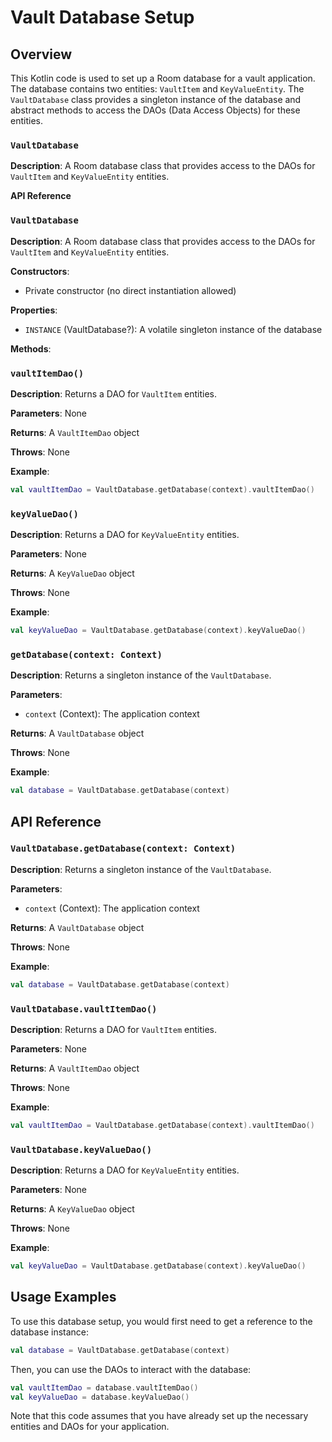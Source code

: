 Vault Database Setup
=====================

Overview
--------

This Kotlin code is used to set up a Room database for a vault application. The database contains two entities: `VaultItem` and `KeyValueEntity`. The `VaultDatabase` class provides a singleton instance of the database and abstract methods to access the DAOs (Data Access Objects) for these entities.

### `VaultDatabase`

**Description**: A Room database class that provides access to the DAOs for `VaultItem` and `KeyValueEntity` entities.

**API Reference**

### `VaultDatabase`

**Description**: A Room database class that provides access to the DAOs for `VaultItem` and `KeyValueEntity` entities.

**Constructors**:

- Private constructor (no direct instantiation allowed)

**Properties**:

- `INSTANCE` (VaultDatabase?): A volatile singleton instance of the database

**Methods**:

### `vaultItemDao()`

**Description**: Returns a DAO for `VaultItem` entities.

**Parameters**: None

**Returns**: A `VaultItemDao` object

**Throws**: None

**Example**:
```kotlin
val vaultItemDao = VaultDatabase.getDatabase(context).vaultItemDao()
```

### `keyValueDao()`

**Description**: Returns a DAO for `KeyValueEntity` entities.

**Parameters**: None

**Returns**: A `KeyValueDao` object

**Throws**: None

**Example**:
```kotlin
val keyValueDao = VaultDatabase.getDatabase(context).keyValueDao()
```

### `getDatabase(context: Context)`

**Description**: Returns a singleton instance of the `VaultDatabase`.

**Parameters**:

- `context` (Context): The application context

**Returns**: A `VaultDatabase` object

**Throws**: None

**Example**:
```kotlin
val database = VaultDatabase.getDatabase(context)
```

API Reference
-------------

### `VaultDatabase.getDatabase(context: Context)`

**Description**: Returns a singleton instance of the `VaultDatabase`.

**Parameters**:

- `context` (Context): The application context

**Returns**: A `VaultDatabase` object

**Throws**: None

**Example**:
```kotlin
val database = VaultDatabase.getDatabase(context)
```

### `VaultDatabase.vaultItemDao()`

**Description**: Returns a DAO for `VaultItem` entities.

**Parameters**: None

**Returns**: A `VaultItemDao` object

**Throws**: None

**Example**:
```kotlin
val vaultItemDao = VaultDatabase.getDatabase(context).vaultItemDao()
```

### `VaultDatabase.keyValueDao()`

**Description**: Returns a DAO for `KeyValueEntity` entities.

**Parameters**: None

**Returns**: A `KeyValueDao` object

**Throws**: None

**Example**:
```kotlin
val keyValueDao = VaultDatabase.getDatabase(context).keyValueDao()
```

Usage Examples
-------------

To use this database setup, you would first need to get a reference to the database instance:

```kotlin
val database = VaultDatabase.getDatabase(context)
```

Then, you can use the DAOs to interact with the database:

```kotlin
val vaultItemDao = database.vaultItemDao()
val keyValueDao = database.keyValueDao()
```

Note that this code assumes that you have already set up the necessary entities and DAOs for your application.